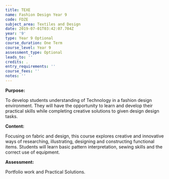 ```yaml
---
title: TEXE
name: Fashion Design Year 9
code: FDZE
subject_area: Textiles and Design
date: 2019-07-01T03:42:07.704Z
year: '9'
type: Year 9 Optional
course_duration: One Term
course_level: Year 9
assessment_type: Optional
leads_to: ''
credits: .
entry_requirements: ''
course_fees: ''
notes: ''
---
```

**Purpose:**

To develop students understanding of Technology in a fashion design environment. They will have the opportunity to learn and develop their practical skills while completing creative solutions to given design design tasks.

**Content:**

Focusing on fabric and design, this course explores creative and innovative ways of researching, illustrating, designing and constructing functional items. Students will learn basic pattern interpretation, sewing skills and the correct use of equipment.

**Assessment:**

Portfolio work and Practical Solutions.
